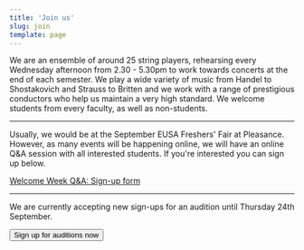 ```yaml
---
title: 'Join us'
slug: join
template: page
---
```


We are an ensemble of around 25 string players, rehearsing every Wednesday afternoon from 2.30 - 5.30pm to work towards concerts at the end of each semester. We play a wide variety of music from Handel to Shostakovich and Strauss to Britten and we work with a range of prestigious conductors who help us maintain a very high standard. We welcome students from every faculty, as well as non-students.

---



Usually, we would be at the September EUSA Freshers' Fair at Pleasance. However, as many events will be happening online, we will have an online Q&A session with all interested students. If you're interested you can sign up below.

[Welcome Week Q&A: Sign-up form](https://forms.gle/Kc9ZjCBNVgbd98dy8)

<!-- If you are interested in joining EUSO, please [contact](/contact/) the president about an audition.
Please include your name, instrument and playing experience, and we will arrange a time for the audition. -->

---

We are currently accepting new sign-ups for an audition until Thursday 24th September.

<a href="https://forms.gle/jFvfjCwuLMfJCAjb9">
  <button>
    Sign up for auditions now
  </button>
</a>

<!--We will be at the 
September EUSA Freshers' Fair at Pleasance, so please come and visit us!
The exact location will be posted shortly before the event, so make sure to [sign up](/newsletter/) to our mailing list.
Alternatively, you can email the President for a slot. 
-->